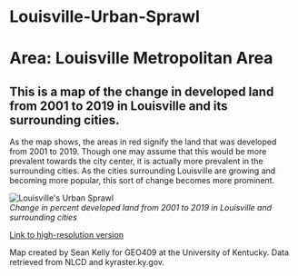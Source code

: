 # Louisville-Urban-Sprawl
# Area: Louisville Metropolitan Area
## This is a map of the change in developed land from 2001 to 2019 in Louisville and its surrounding cities.

As the map shows, the areas in red signify the land that was developed from 2001 to 2019. Though one may assume that this would be more prevalent towards the city center,
it is actually more prevalent in the surrounding cities. As the cities surrounding Louisville are growing and becoming more popular, this sort of change becomes more prominent. 

![Louisville's Urban Sprawl](SKellyGIS/Module_06/LouisvilleChange.jpg)     
*Change in percent developed land from 2001 to 2019 in Louisville and surrounding cities*

[Link to high-resolution version](LouisvilleChange.pdf)     

Map created by Sean Kelly for GEO409 at the University of Kentucky. Data retrieved from NLCD and kyraster.ky.gov.